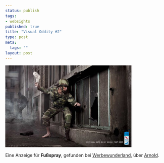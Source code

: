 ```yaml
--- 
status: publish
tags: 
- websights
published: true
title: "Visual Oddity #2"
type: post
meta: 
  tags: ""
layout: post
---
```

<img src='/media/wp/050706cannes_2005_ephydrol_soldier.jpg' alt='Fu&szig;sprayanzeige' class="centered" />

Eine Anzeige für <strong>Fußspray</strong>, gefunden bei <a href="http://www.werbewunderland.de/2005/07/04/cannes-shortlisted/">Werbewunderland</a>, über <a href="http://flachsauger.nesium.com/weblog.php?id=42c9da72c2832">Arnold</a>.
